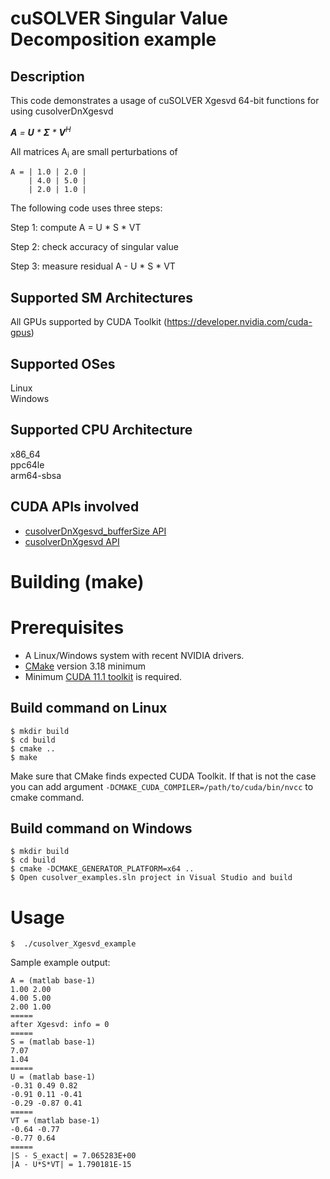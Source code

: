 # cuSOLVER Singular Value Decomposition example

## Description

This code demonstrates a usage of cuSOLVER Xgesvd 64-bit functions for using cusolverDnXgesvd

_**A** = **U** * **&Sigma;** * **V**<sup>H</sup>_

All matrices A<sub>i</sub> are small perturbations of
```
A = | 1.0 | 2.0 |
    | 4.0 | 5.0 |
    | 2.0 | 1.0 |
```

The following code uses three steps:

Step 1: compute A = U * S * VT

Step 2: check accuracy of singular value

Step 3: measure residual A - U * S * VT

## Supported SM Architectures

All GPUs supported by CUDA Toolkit (https://developer.nvidia.com/cuda-gpus)  

## Supported OSes

Linux  
Windows

## Supported CPU Architecture

x86_64  
ppc64le  
arm64-sbsa

## CUDA APIs involved
- [cusolverDnXgesvd_bufferSize API](https://docs.nvidia.com/cuda/cusolver/index.html#cuSolverDnXgesvd)
- [cusolverDnXgesvd API](https://docs.nvidia.com/cuda/cusolver/index.html#cuSolverDnXgesvd)

# Building (make)

# Prerequisites
- A Linux/Windows system with recent NVIDIA drivers.
- [CMake](https://cmake.org/download) version 3.18 minimum
- Minimum [CUDA 11.1 toolkit](https://developer.nvidia.com/cuda-downloads) is required.

## Build command on Linux
```
$ mkdir build
$ cd build
$ cmake ..
$ make
```
Make sure that CMake finds expected CUDA Toolkit. If that is not the case you can add argument `-DCMAKE_CUDA_COMPILER=/path/to/cuda/bin/nvcc` to cmake command.

## Build command on Windows
```
$ mkdir build
$ cd build
$ cmake -DCMAKE_GENERATOR_PLATFORM=x64 ..
$ Open cusolver_examples.sln project in Visual Studio and build
```

# Usage
```
$  ./cusolver_Xgesvd_example
```

Sample example output:

```
A = (matlab base-1)
1.00 2.00
4.00 5.00
2.00 1.00
=====
after Xgesvd: info = 0
=====
S = (matlab base-1)
7.07
1.04
=====
U = (matlab base-1)
-0.31 0.49 0.82
-0.91 0.11 -0.41
-0.29 -0.87 0.41
=====
VT = (matlab base-1)
-0.64 -0.77
-0.77 0.64
=====
|S - S_exact| = 7.065283E+00
|A - U*S*VT| = 1.790181E-15
```
